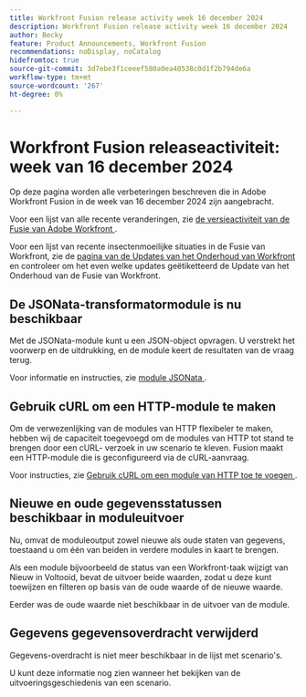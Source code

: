 ```yaml
---
title: Workfront Fusion release activity week 16 december 2024
description: Workfront Fusion release activity week 16 december 2024
author: Becky
feature: Product Announcements, Workfront Fusion
recommendations: noDisplay, noCatalog
hidefromtoc: true
source-git-commit: 3d7ebe3f1ceeef580a0ea40538c0d1f2b794de6a
workflow-type: tm+mt
source-wordcount: '267'
ht-degree: 0%

---
```


# Workfront Fusion releaseactiviteit: week van 16 december 2024

Op deze pagina worden alle verbeteringen beschreven die in Adobe Workfront Fusion in de week van 16 december 2024 zijn aangebracht.

Voor een lijst van alle recente veranderingen, zie [ de versieactiviteit van de Fusie van Adobe Workfront ](../../../product-announcements/product-releases/fusion-release-activity/fusion-release-activity.md).

Voor een lijst van recente insectenmoeilijke situaties in de Fusie van Workfront, zie de [ pagina van de Updates van het Onderhoud van Workfront ](https://experienceleague.adobe.com/docs/workfront-known-issues/releases/current-updates.html) en controleer om het even welke updates geëtiketteerd de Update van het Onderhoud van de Fusie van Workfront.

## De JSONata-transformatormodule is nu beschikbaar

Met de JSONata-module kunt u een JSON-object opvragen. U verstrekt het voorwerp en de uitdrukking, en de module keert de resultaten van de vraag terug.

Voor informatie en instructies, zie [ module JSONata ](/help/quicksilver/workfront-fusion/apps-and-their-modules/jsonata-module.md).

## Gebruik cURL om een HTTP-module te maken

Om de verwezenlijking van de modules van HTTP flexibeler te maken, hebben wij de capaciteit toegevoegd om de modules van HTTP tot stand te brengen door een cURL- verzoek in uw scenario te kleven. Fusion maakt een HTTP-module die is geconfigureerd via de cURL-aanvraag.

Voor instructies, zie [ Gebruik cURL om een module van HTTP toe te voegen ](/help/quicksilver/workfront-fusion/scenarios/use-curl-create-http.md).

## Nieuwe en oude gegevensstatussen beschikbaar in moduleuitvoer

Nu, omvat de moduleoutput zowel nieuwe als oude staten van gegevens, toestaand u om één van beiden in verdere modules in kaart te brengen.

Als een module bijvoorbeeld de status van een Workfront-taak wijzigt van Nieuw in Voltooid, bevat de uitvoer beide waarden, zodat u deze kunt toewijzen en filteren op basis van de oude waarde of de nieuwe waarde.

Eerder was de oude waarde niet beschikbaar in de uitvoer van de module.

## Gegevens gegevensoverdracht verwijderd

Gegevens-overdracht is niet meer beschikbaar in de lijst met scenario&#39;s.

U kunt deze informatie nog zien wanneer het bekijken van de uitvoeringsgeschiedenis van een scenario.

